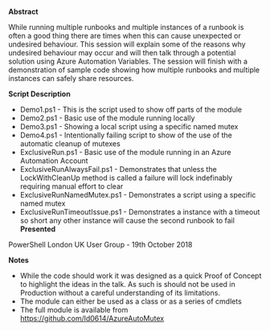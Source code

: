 **Abstract**

While running multiple runbooks and multiple instances of a runbook is often a good thing there are times when this can cause unexpected or undesired behaviour. This session will explain some of the reasons why undesired behaviour may occur and will then talk through a potential solution using Azure Automation Variables. The session will finish with a demonstration of sample code showing how multiple runbooks and multiple instances can safely share resources.

**Script Description**

* Demo1.ps1 - This is the script used to show off parts of the module
* Demo2.ps1 - Basic use of the module running locally
* Demo3.ps1 - Showing a local script using a specific named mutex
* Demo4.ps1 - Intentionally failing script to show of the use of the automatic cleanup of mutexes
* ExclusiveRun.ps1 - Basic use of the module running in an Azure Automation Account
* ExclusiveRunAlwaysFail.ps1 - Demonstrates that unless the LockWithCleanUp method is called a failure will lock indefinably requiring manual effort to clear
* ExclusiveRunNamedMutex.ps1 - Demonstrates a script using a specific named mutex
* ExclusiveRunTimeoutIssue.ps1 - Demonstrates a instance with a timeout so short any other instance will cause the second runbook to fail
**Presented**

PowerShell London UK User Group - 19th October 2018

**Notes**

* While the code should work it was designed as a quick Proof of Concept to highlight the ideas in the talk.  As such is should not be used in Production without a careful understanding of its limitations.
* The module can either be used as a class or as a series of cmdlets
* The full module is available from https://github.com/ld0614/AzureAutoMutex
